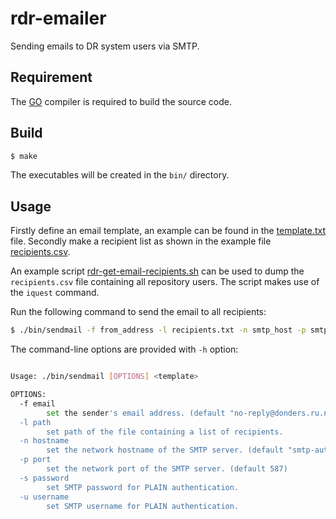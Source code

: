 # rdr-emailer
Sending emails to DR system users via SMTP.

## Requirement

The [GO](https://golang.org) compiler is required to build the source code.

## Build

```bash
$ make
```

The executables will be created in the `bin/` directory.

## Usage

Firstly define an email template, an example can be found in the [template.txt](template.txt) file.  Secondly make a recipient list as shown in the example file [recipients.csv](recipients.csv).

An example script [rdr-get-email-recipients.sh](rdr-get-email-recipients.sh) can be used to dump the `recipients.csv` file containing all repository users.  The script makes use of the `iquest` command.

Run the following command to send the email to all recipients:

```bash
$ ./bin/sendmail -f from_address -l recipients.txt -n smtp_host -p smtp_port -u smtp_username -s smtp_password template.txt
```

The command-line options are provided with `-h` option:

```bash

Usage: ./bin/sendmail [OPTIONS] <template>

OPTIONS:
  -f email
    	set the sender's email address. (default "no-reply@donders.ru.nl")
  -l path
    	set path of the file containing a list of recipients.
  -n hostname
    	set the network hostname of the SMTP server. (default "smtp-auth.ru.nl")
  -p port
    	set the network port of the SMTP server. (default 587)
  -s password
    	set SMTP password for PLAIN authentication.
  -u username
    	set SMTP username for PLAIN authentication.
```
